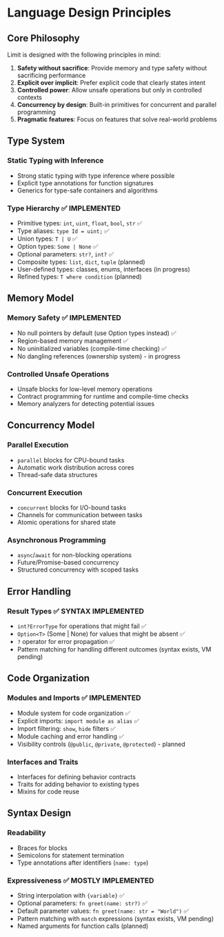 # Language Design Principles

## Core Philosophy

Limit is designed with the following principles in mind:

1. **Safety without sacrifice**: Provide memory and type safety without sacrificing performance
2. **Explicit over implicit**: Prefer explicit code that clearly states intent
3. **Controlled power**: Allow unsafe operations but only in controlled contexts
4. **Concurrency by design**: Built-in primitives for concurrent and parallel programming
5. **Pragmatic features**: Focus on features that solve real-world problems

## Type System

### Static Typing with Inference
- Strong static typing with type inference where possible
- Explicit type annotations for function signatures
- Generics for type-safe containers and algorithms

### Type Hierarchy ✅ IMPLEMENTED
- Primitive types: `int`, `uint`, `float`, `bool`, `str` ✅
- Type aliases: `type Id = uint;` ✅
- Union types: `T | U` ✅
- Option types: `Some | None` ✅
- Optional parameters: `str?`, `int?` ✅
- Composite types: `list`, `dict`, `tuple` (planned)
- User-defined types: classes, enums, interfaces (in progress)
- Refined types: `T where condition` (planned)

## Memory Model

### Memory Safety ✅ IMPLEMENTED
- No null pointers by default (use Option types instead) ✅
- Region-based memory management ✅
- No uninitialized variables (compile-time checking) ✅
- No dangling references (ownership system) - in progress

### Controlled Unsafe Operations
- Unsafe blocks for low-level memory operations
- Contract programming for runtime and compile-time checks
- Memory analyzers for detecting potential issues

## Concurrency Model

### Parallel Execution
- `parallel` blocks for CPU-bound tasks
- Automatic work distribution across cores
- Thread-safe data structures

### Concurrent Execution
- `concurrent` blocks for I/O-bound tasks
- Channels for communication between tasks
- Atomic operations for shared state

### Asynchronous Programming
- `async`/`await` for non-blocking operations
- Future/Promise-based concurrency
- Structured concurrency with scoped tasks

## Error Handling

### Result Types ✅ SYNTAX IMPLEMENTED
- `int?ErrorType` for operations that might fail ✅
- `Option<T>` (Some | None) for values that might be absent ✅
- `?` operator for error propagation ✅
- Pattern matching for handling different outcomes (syntax exists, VM pending)

## Code Organization

### Modules and Imports ✅ IMPLEMENTED
- Module system for code organization ✅
- Explicit imports: `import module as alias` ✅
- Import filtering: `show`, `hide` filters ✅
- Module caching and error handling ✅
- Visibility controls (`@public`, `@private`, `@protected`) - planned

### Interfaces and Traits
- Interfaces for defining behavior contracts
- Traits for adding behavior to existing types
- Mixins for code reuse

## Syntax Design

### Readability
- Braces for blocks
- Semicolons for statement termination
- Type annotations after identifiers (`name: type`)

### Expressiveness ✅ MOSTLY IMPLEMENTED
- String interpolation with `{variable}` ✅
- Optional parameters: `fn greet(name: str?)` ✅
- Default parameter values: `fn greet(name: str = "World")` ✅
- Pattern matching with `match` expressions (syntax exists, VM pending)
- Named arguments for function calls (planned)